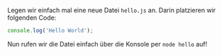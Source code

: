 Legen wir einfach mal eine neue Datei `hello.js` an. Darin platzieren wir folgenden Code:

``` js
console.log('Hello World');
```

Nun rufen wir die Datei einfach über die Konsole per `node hello` auf!